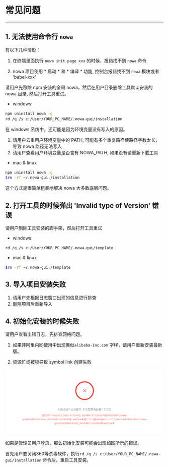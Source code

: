 # 常见问题

---

## 1. 无法使用命令行 `nowa`

有以下几种情形：

1. 在终端里面执行 `nowa init page xxx` 的时候，报错找不到 `nowa` 命令

2. nowa 项目使用 * 启动 * 和 * 编译 * 功能, 控制台报错找不到 `nowa` 模块或者 'babel-xxx'

请用户先移除 npm 安装的全局 nowa，然后在用户目录删除工具默认安装的 nowa 目录, 然后打开工具重试。

* windows:

``` sh
npm uninstall nowa -g
rd /q /s c:/User/YOUR_PC_NAME/.nowa-gui/installation
```

在 windows 系统中，还可能是因为环境变量没有写入的原因。

1. 请用户去重用户环境变量中的 PATH, 可能有多个重复路径使路径字数太长，导致 nowa 路径无法写入
2. 请用户查看用户环境变量是否含有 NOWA_PATH, 如果没有请重新下载工具

* mac & linux

```sh
npm uninstall nowa -g
$rm -rf ~/.nowa-gui./installation
```
这个方式是很简单粗暴地解决 nowa 大多数底层问题。





## 2. 打开工具的时候弹出 'Invalid type of Version' 错误

请用户删除工具安装的脚手架，然后打开工具重试
* windows:

``` sh
rd /q /s c:/User/YOUR_PC_NAME/.nowa-gui/template
```

* mac & linux

```sh
$rm -rf ~/.nowa-gui./template


```

## 3. 导入项目安装失败

1. 请用户先根据日志窗口出现的信息进行排查
2. 删除项目后重新导入



## 4. 初始化安装的时候失败

请用户查看出错日志，先排查网络问题。

1. 如果非阿里内网使用中出现类似`alibaba-inc.com` 字样，请用户重新安装最新版。

2. 资源忙或被锁导致 symbol link 创建失败

<img src="sc_qa_1.png" width="800">

如果是管理员用户登录，那么初始化安装可能会出现如图所示的错误。

首先用户要关闭360等杀毒软件，执行`rd /q /s c:/User/YOUR_PC_NAME/.nowa-gui/installation` 命令后，重启工具安装。







